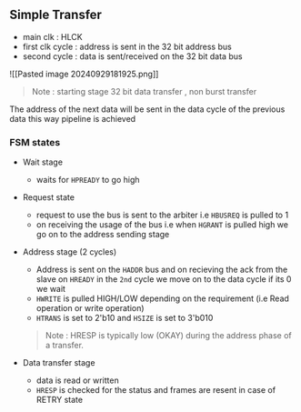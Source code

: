 ## Simple Transfer
- main clk : HLCK
- first clk cycle : address is sent in the 32 bit address bus 
- second cycle : data is sent/received  on the 32 bit data bus

![[Pasted image 20240929181925.png]]

> Note : starting stage 32 bit data transfer , non burst transfer

The address of the next data will be sent in the data cycle of the previous data this way pipeline is achieved 
### FSM states 
- Wait stage 
	-  waits for `HPREADY` to go high
-  Request state 
	-  request to use the bus is sent to the arbiter i.e `HBUSREQ` is pulled to 1 
	-  on receiving the usage of the bus i.e when `HGRANT` is pulled high we go on to the address sending stage 
-  Address stage (2 cycles)
	- Address is sent on the `HADDR` bus and on recieving the ack from the slave on `HREADY` in the `2nd` cycle we move on to the data cycle if its 0 we wait 
	- `HWRITE` is pulled HIGH/LOW depending on the requirement (i.e Read operation or write operation) 
	- `HTRANS` is set to   2'b10 and `HSIZE` is set to 3'b010
	>  Note : HRESP is typically low (OKAY) during the address phase of a transfer.

- Data transfer stage 
	-  data is read or written 
	-  `HRESP` is checked for the status and frames are resent in case of RETRY state 